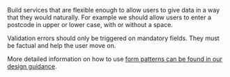 Build services that are flexible enough to allow users to give data in a way that they would naturally. For example we should allow users to enter a postcode in upper or lower case, with or without a space.

Validation errors should only be triggered on mandatory fields. They must be factual and help the user move on.

More detailed information on how to use <a href="https://coop-design-manual.herokuapp.com/styles/forms/index.html">form patterns can be found in our design guidance</a>.
